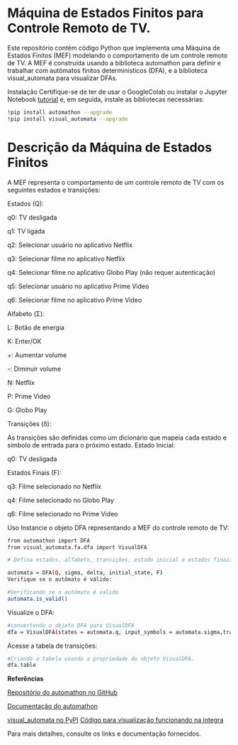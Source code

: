 # Máquina de Estados Finitos para Controle Remoto de TV.
Este repositório contém código Python que implementa uma Máquina de Estados Finitos (MEF) modelando o comportamento de um controle remoto de TV. A MEF é construída usando a biblioteca automathon para definir e trabalhar com autômatos finitos determinísticos (DFA), e a biblioteca visual_automata para visualizar DFAs.

Instalação
Certifique-se de ter de usar o GoogleColab ou instalar o Jupyter Notebook [tutorial](https://jupyter.org/install) e, em seguida, instale as bibliotecas necessárias:

```bash
!pip install automathon --upgrade
!pip install visual_automata --upgrade
```

# Descrição da Máquina de Estados Finitos
A MEF representa o comportamento de um controle remoto de TV com os seguintes estados e transições:

Estados (Q):

q0: TV desligada

q1: TV ligada

q2: Selecionar usuário no aplicativo Netflix

q3: Selecionar filme no aplicativo Netflix

q4: Selecionar filme no aplicativo Globo Play (não requer autenticação)

q5: Selecionar usuário no aplicativo Prime Video

q6: Selecionar filme no aplicativo Prime Video

Alfabeto (Σ):

L: Botão de energia

K: Enter/OK

+: Aumentar volume

-: Diminuir volume

N: Netflix

P: Prime Video

G: Globo Play

Transições (δ):

As transições são definidas como um dicionário que mapeia cada estado e símbolo de entrada para o próximo estado.
Estado Inicial:

q0: TV desligada

Estados Finais (F):

q3: Filme selecionado no Netflix

q4: Filme selecionado no Globo Play

q6: Filme selecionado no Prime Video

Uso
Instancie o objeto DFA representando a MEF do controle remoto de TV:

```bash
from automathon import DFA
from visual_automata.fa.dfa import VisualDFA

# Defina estados, alfabeto, transições, estado inicial e estados finais
```
```bash
automata = DFA(Q, sigma, delta, initial_state, F)
Verifique se o autômato é válido:
```
```bash
#Verificando se o autômato é valido
automata.is_valid()
```
Visualize o DFA:

```bash
#convertendo o objeto DFA para VisualDFA
dfa = VisualDFA(states = automata.q, input_symbols = automata.sigma,transitions=automata.delta,initial_state = automata.initial_state,final_states=automata.f)

```
Acesse a tabela de transições:


```bash
#Criando a tabela usando a propriedade do objeto VisualDFA.
dfa.table
```
**Referências**

[Repositório do automathon no GitHub](https://github.com/rohaquinlop/automathon)

[Documentação do automathon](https://rohaquinlop.github.io/automathon/)

[visual_automata no PyPI](https://pypi.org/project/visual-automata/)
[Código para visualização funcionando na integra](https://colab.research.google.com/drive/1dzYm548UzZMZOgMde33kMYTxzAqxGOyQ?usp=sharing)

Para mais detalhes, consulte os links e documentação fornecidos.
